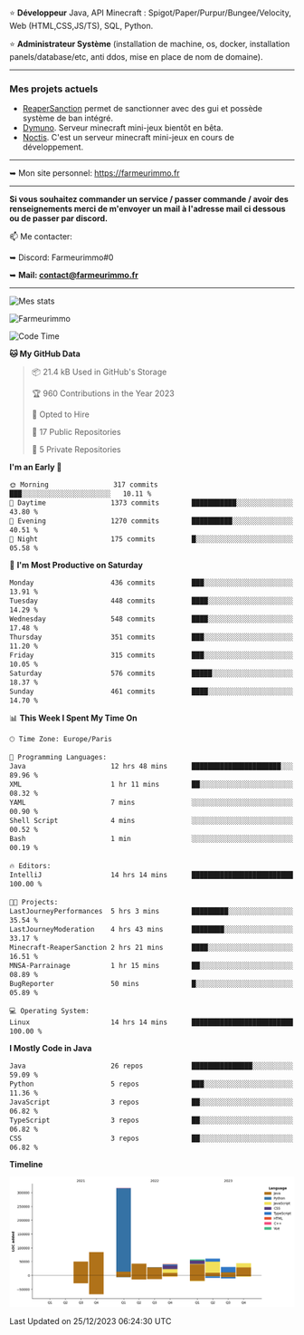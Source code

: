 ⭐ **Développeur** Java, API Minecraft : Spigot/Paper/Purpur/Bungee/Velocity, Web (HTML,CSS,JS/TS), SQL, Python.

⭐ **Administrateur Système** (installation de machine, os, docker, installation panels/database/etc, anti ddos, mise en place de nom de domaine).

---

### Mes projets actuels
- [ReaperSanction](https://www.spigotmc.org/resources/reapersanction.89580/) permet de sanctionner avec des gui et possède système de ban intégré.
- [Dymuno](https://discord.gg/dymuno-community-986460742293282886). Serveur minecraft mini-jeux bientôt en bêta.
- [Noctis](https://discord.gg/ydRurvUJ8U). C'est un serveur minecraft mini-jeux en cours de développement.

---

➥ Mon site personnel: https://farmeurimmo.fr

---

**Si vous souhaitez commander un service / passer commande / avoir des renseignements merci de m'envoyer un mail à l'adresse mail ci dessous ou de passer par discord.**

📫 Me contacter:
 
   ➥ Discord: Farmeurimmo#0
   
   ➥ **Mail: contact@farmeurimmo.fr**

---

![Mes stats](https://github-readme-stats.farmeurimmo.fr/api?username=Farmeurimmo&count_private=true&show_icons=true&theme=radical)

<img src="https://komarev.com/ghpvc/?username=Farmeurimmo" alt="Farmeurimmo" />

<!--START_SECTION:waka-->
![Code Time](http://img.shields.io/badge/Code%20Time-1%2C069%20hrs%2049%20mins-blue)

**🐱 My GitHub Data** 

> 📦 21.4 kB Used in GitHub's Storage 
 > 
> 🏆 960 Contributions in the Year 2023
 > 
> 💼 Opted to Hire
 > 
> 📜 17 Public Repositories 
 > 
> 🔑 5 Private Repositories 
 > 
**I'm an Early 🐤** 

```text
🌞 Morning                317 commits         ███░░░░░░░░░░░░░░░░░░░░░░   10.11 % 
🌆 Daytime                1373 commits        ███████████░░░░░░░░░░░░░░   43.80 % 
🌃 Evening                1270 commits        ██████████░░░░░░░░░░░░░░░   40.51 % 
🌙 Night                  175 commits         █░░░░░░░░░░░░░░░░░░░░░░░░   05.58 % 
```
📅 **I'm Most Productive on Saturday** 

```text
Monday                   436 commits         ███░░░░░░░░░░░░░░░░░░░░░░   13.91 % 
Tuesday                  448 commits         ████░░░░░░░░░░░░░░░░░░░░░   14.29 % 
Wednesday                548 commits         ████░░░░░░░░░░░░░░░░░░░░░   17.48 % 
Thursday                 351 commits         ███░░░░░░░░░░░░░░░░░░░░░░   11.20 % 
Friday                   315 commits         ███░░░░░░░░░░░░░░░░░░░░░░   10.05 % 
Saturday                 576 commits         █████░░░░░░░░░░░░░░░░░░░░   18.37 % 
Sunday                   461 commits         ████░░░░░░░░░░░░░░░░░░░░░   14.70 % 
```


📊 **This Week I Spent My Time On** 

```text
🕑︎ Time Zone: Europe/Paris

💬 Programming Languages: 
Java                     12 hrs 48 mins      ██████████████████████░░░   89.96 % 
XML                      1 hr 11 mins        ██░░░░░░░░░░░░░░░░░░░░░░░   08.32 % 
YAML                     7 mins              ░░░░░░░░░░░░░░░░░░░░░░░░░   00.90 % 
Shell Script             4 mins              ░░░░░░░░░░░░░░░░░░░░░░░░░   00.52 % 
Bash                     1 min               ░░░░░░░░░░░░░░░░░░░░░░░░░   00.19 % 

🔥 Editors: 
IntelliJ                 14 hrs 14 mins      █████████████████████████   100.00 % 

🐱‍💻 Projects: 
LastJourneyPerformances  5 hrs 3 mins        █████████░░░░░░░░░░░░░░░░   35.54 % 
LastJourneyModeration    4 hrs 43 mins       ████████░░░░░░░░░░░░░░░░░   33.17 % 
Minecraft-ReaperSanction 2 hrs 21 mins       ████░░░░░░░░░░░░░░░░░░░░░   16.51 % 
MNSA-Parrainage          1 hr 15 mins        ██░░░░░░░░░░░░░░░░░░░░░░░   08.89 % 
BugReporter              50 mins             █░░░░░░░░░░░░░░░░░░░░░░░░   05.89 % 

💻 Operating System: 
Linux                    14 hrs 14 mins      █████████████████████████   100.00 % 
```

**I Mostly Code in Java** 

```text
Java                     26 repos            ███████████████░░░░░░░░░░   59.09 % 
Python                   5 repos             ███░░░░░░░░░░░░░░░░░░░░░░   11.36 % 
JavaScript               3 repos             ██░░░░░░░░░░░░░░░░░░░░░░░   06.82 % 
TypeScript               3 repos             ██░░░░░░░░░░░░░░░░░░░░░░░   06.82 % 
CSS                      3 repos             ██░░░░░░░░░░░░░░░░░░░░░░░   06.82 % 
```



**Timeline**

![Lines of Code chart](https://raw.githubusercontent.com/Farmeurimmo/Farmeurimmo/main/assets/bar_graph.png)


 Last Updated on 25/12/2023 06:24:30 UTC
<!--END_SECTION:waka-->

